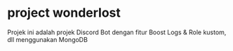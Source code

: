 # project wonderlost
 Projek ini adalah projek Discord Bot dengan fitur Boost Logs & Role kustom, dll menggunakan MongoDB

